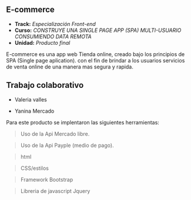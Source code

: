 ## E-commerce

* **Track:** _Especialización Front-end_
* **Curso:** _CONSTRUYE UNA SINGLE PAGE APP (SPA) MULTI-USUARIO CONSUMIENDO DATA REMOTA_
* **Unidad:** _Producto final_

E-commerce es una app web Tienda online, creado bajo los principios de SPA (Single page aplication).
con el fin de brindar a los usuarios servicios de venta online de una manera mas segura y rapida.

## Trabajo colaborativo 

+ Valeria valles

+ Yanina Mercado 

Para este producto se implentaron las siguientes herramientas:

> Uso de la Api Mercado libre.

> Uso de la Api Payple (medio de pago).

> html

> CSS/estilos

> Framework Bootstrap

> Libreria de javascript Jquery


